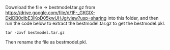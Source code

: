 Download the file -> bestmodel.tar.gz from https://drive.google.com/file/d/1F-_GKGIX-DkiDB0dIbE3lKpD05kwUHJg/view?usp=sharing into this folder, and then run the code below to extract the bestmodel.tar.gz to get the bestmodel.pkl.

```shell
tar -zxvf bestmodel.tar.gz
```

Then rename the file as bestmodel.pkl.

